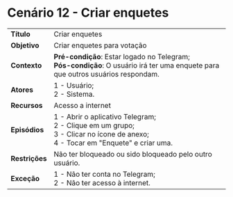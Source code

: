 # Cenário 12 - Criar enquetes

|                |                                                                                                                                        |
| -------------- | :------------------------------------------------------------------------------------------------------------------------------------- |
| **Título**     | Criar enquetes                                                                                                                         |
| **Objetivo**   | Criar enquetes para votação                                                                                                            |
| **Contexto**   | **Pré-condição**: Estar logado no Telegram;<br>**Pós-condição**: O usuário irá ter uma enquete para que outros usuários respondam.     |
| **Atores**     | 1 - Usuário;<br> 2 - Sistema.                                                                                                          |
| **Recursos**   | Acesso a internet                                                                                                                      |
| **Episódios**  | 1 - Abrir o aplicativo Telegram; <br>2 - Clique em um grupo; <br>3 - Clicar no ícone de anexo; <br>4 - Tocar em "Enquete" e criar uma. |
| **Restrições** | Não ter bloqueado ou sido bloqueado pelo outro usuário.                                                                                |
| **Exceção**    | 1 - Não ter conta no Telegram;<br> 2 - Não ter acesso à internet.                                                                      |
